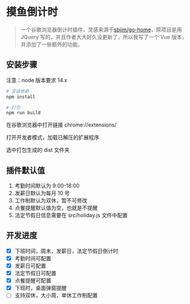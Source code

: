 # 摸鱼倒计时

> 一个谷歌浏览器倒计时插件，灵感来源于[sbjim/go-home](https://github.com/sbjim/go-home)，原项目是用 JQuery 写的，并且作者大大好久没更新了，所以我写了一个 Vue 版本，并添加了一些额外的功能。

## 安装步骤

注意：node 版本要求 14.x

```bash
# 安装依赖
npm install

# 打包
npm run build
```

在谷歌浏览器中打开链接 chrome://extensions/

打开开发者模式，加载已解压的扩展程序

选中打包生成的 dist 文件夹

## 插件默认值

1. 考勤时间默认为 9:00-18:00
2. 发薪日默认为每月 10 号
3. 工作制默认为双休，暂不可修改
4. 点餐提醒默认值为空，也就是不提醒
5. 法定节假日信息需要在 src/holiday.js 文件中配置

## 开发进度

- [x] 下班时间，周末，发薪日，法定节假日倒计时
- [x] 考勤时间可配置
- [x] 发薪日可配置
- [x] 法定节假日可配置
- [x] 点餐提醒可配置
- [x] 下班时，桌面弹窗提醒
- [ ] 支持双休，大小周，单休工作制配置
